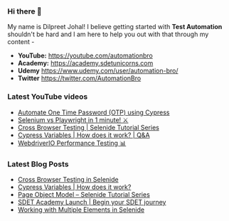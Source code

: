 ### Hi there 👋

My name is Dilpreet Johal! I believe getting started with **Test Automation** shouldn't be hard and I am here to help you out with that through my content -

- **YouTube:** https://youtube.com/automationbro
- **Academy:** https://academy.sdetunicorns.com
- **Udemy** https://www.udemy.com/user/automation-bro/
- **Twitter** https://twitter.com/AutomationBro

### Latest YouTube videos

<!-- YOUTUBE-VIDEOS-LIST:START -->
- [Automate One Time Password &lpar;OTP&rpar; using Cypress](https://www.youtube.com/watch?v=iiGy69gMeAw)
- [Selenium vs Playwright in 1 minute! ⚔](https://www.youtube.com/watch?v=iBmo_JJkc1Y)
- [Cross Browser Testing | Selenide Tutorial Series](https://www.youtube.com/watch?v=EYv8c-94MRA)
- [Cypress Variables | How does it work? | Q&amp;A](https://www.youtube.com/watch?v=JAhpzF4WEZM)
- [WebdriverIO Performance Testing 📊](https://www.youtube.com/watch?v=q4U-DfRjux4)
<!-- YOUTUBE-VIDEOS-LIST:END -->


### Latest Blog Posts
<!-- BLOG-POST-LIST:START -->
- [Cross Browser Testing in Selenide](https://automationbro.com/blog/selenide-cross-browser-testing/?utm_source=rss&utm_medium=rss&utm_campaign=selenide-cross-browser-testing)
- [Cypress Variables | How does it work?](https://automationbro.com/blog/cypress-variables/?utm_source=rss&utm_medium=rss&utm_campaign=cypress-variables)
- [Page Object Model – Selenide Tutorial Series](https://automationbro.com/blog/selenide-page-object-model/?utm_source=rss&utm_medium=rss&utm_campaign=selenide-page-object-model)
- [SDET Academy Launch | Begin your SDET journey](https://automationbro.com/blog/sdet-unicorns-academy-launch/?utm_source=rss&utm_medium=rss&utm_campaign=sdet-unicorns-academy-launch)
- [Working with Multiple Elements in Selenide](https://automationbro.com/blog/multiple-elements-selenide/?utm_source=rss&utm_medium=rss&utm_campaign=multiple-elements-selenide)
<!-- BLOG-POST-LIST:END -->
